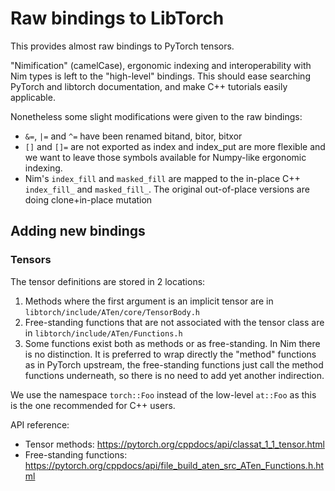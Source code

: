# Raw bindings to LibTorch

This provides almost raw bindings to PyTorch tensors.

"Nimification" (camelCase), ergonomic indexing and interoperability with Nim types is left to the "high-level" bindings.
This should ease searching PyTorch and libtorch documentation,
and make C++ tutorials easily applicable.

Nonetheless some slight modifications were given to the raw bindings:
- `&=`, `|=` and `^=` have been renamed bitand, bitor, bitxor
- `[]` and `[]=` are not exported as index and index_put are more flexible
  and we want to leave those symbols available for Numpy-like ergonomic indexing.
- Nim's `index_fill` and `masked_fill` are mapped to the in-place
  C++ `index_fill_` and `masked_fill_`.
  The original out-of-place versions are doing clone+in-place mutation

## Adding new bindings

### Tensors

The tensor definitions are stored in 2 locations:

1. Methods where the first argument is an implicit tensor are in `libtorch/include/ATen/core/TensorBody.h`
2. Free-standing functions that are not associated with the tensor class
   are in `libtorch/include/ATen/Functions.h`
3. Some functions exist both as methods or as free-standing.
   In Nim there is no distinction. It is preferred to wrap
   directly the "method" functions as in PyTorch upstream,
   the free-standing functions just call the method functions underneath,
   so there is no need to add yet another indirection.

We use the namespace `torch::Foo` instead of the low-level `at::Foo`
as this is the one recommended for C++ users.

API reference:
- Tensor methods: https://pytorch.org/cppdocs/api/classat_1_1_tensor.html
- Free-standing functions: https://pytorch.org/cppdocs/api/file_build_aten_src_ATen_Functions.h.html
